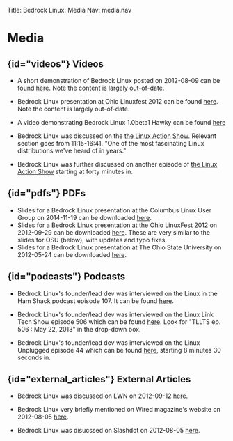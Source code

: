 Title: Bedrock Linux: Media
Nav: media.nav

Media
=====

## {id="videos"} Videos

- A short demonstration of Bedrock Linux posted on 2012-08-09 can be found
  [here](http://www.youtube.com/watch?v=MuYMBCcgs98).  Note the content is largely out-of-date.

- Bedrock Linux presentation at Ohio Linuxfest 2012 can be found
  [here](https://www.youtube.com/watch?v=7lIWagDFm6c).  Note the content is largely out-of-date.

- A video demonstrating Bedrock Linux 1.0beta1 Hawky can be found
  [here](https://www.youtube.com/watch?v=YOXGE_oV4XU)

- Bedrock Linux was discussed on the [the Linux Action Show](
  http://www.youtube.com/watch?v=9ca_Tm9cv1g&t=11m15s).  Relevant section goes
  from 11:15-16:41.  "One of the most fascinating Linux distributions we've
  heard of in years."

- Bedrock Linux was further discussed on another episode of [the Linux Action Show](http://www.jupiterbroadcasting.com/59352/introducing-bedrock-linux-las-316/) starting at forty minutes in.


## {id="pdfs"} PDFs

- Slides for a Bedrock Linux presentation at the Columbus Linux User Group on
  2014-11-19 can be downloaded [here](bedrocklinux-colug.pdf).
- Slides for a Bedrock Linux presentation at the Ohio LinuxFest 2012 on
  2012-09-29 can be downloaded [here](bedrocklinux-olf.pdf).  These are very
  similar to the slides for OSU (below), with updates and typo fixes.
- Slides for a Bedrock Linux presentation at The Ohio State University on
  2012-05-24 can be downloaded [here](bedrocklinux-osu.pdf).

## {id="podcasts"} Podcasts

- Bedrock Linux's founder/lead dev was interviewed on the Linux in the Ham Shack podcast episode 107.  It can be found [here](http://lhspodcast.info/2013/06/lhs-episode-107-sorry-for-party-bedrocking/).

- Bedrock Linux's founder/lead dev was interviewed on the Linux Link Tech Show episode 506 which can be found [here](http://tllts.org/rsspage.php).  Look for "TLLTS ep. 506 : May 22, 2013" in the drop-down box.

- Bedrock Linux's founder/lead dev was interviewed on the Linux Unplugged episode 44 which can be found [here](http://www.jupiterbroadcasting.com/59617/bedrock-a-new-paradigm-lup-44/), starting 8 minutes 30 seconds in.


## {id="external\_articles"} External Articles

- Bedrock Linux was discussed on LWN on 2012-09-12
  [here](https://lwn.net/Articles/515709/).

- Bedrock Linux very briefly mentioned on Wired magazine's website on
  2012-08-05
  [here](http://www.wired.com/wiredenterprise/elsewhere/bedrock-linux-combines-benefits-of-other-linux-distros-20120805/).

- Bedrock Linux was disucssed on Slashdot on 2012-08-05
  [here](http://linux.slashdot.org/story/12/08/05/1211244/bedrock-linux-combines-benefits-of-other-linux-distros).
